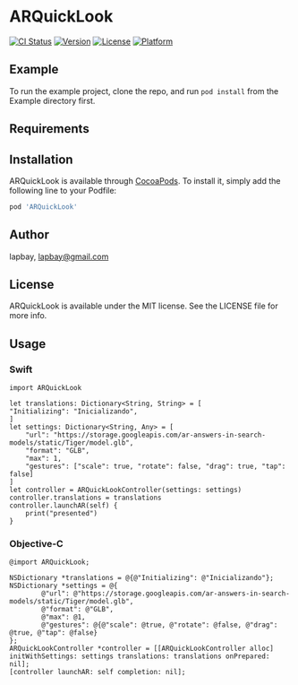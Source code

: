 # ARQuickLook

[![CI Status](https://img.shields.io/travis/lapbay/ARQuickLook.svg?style=flat)](https://travis-ci.org/lapbay/ARQuickLook)
[![Version](https://img.shields.io/cocoapods/v/ARQuickLook.svg?style=flat)](https://cocoapods.org/pods/ARQuickLook)
[![License](https://img.shields.io/cocoapods/l/ARQuickLook.svg?style=flat)](https://cocoapods.org/pods/ARQuickLook)
[![Platform](https://img.shields.io/cocoapods/p/ARQuickLook.svg?style=flat)](https://cocoapods.org/pods/ARQuickLook)

## Example

To run the example project, clone the repo, and run `pod install` from the Example directory first.

## Requirements


## Installation

ARQuickLook is available through [CocoaPods](https://cocoapods.org). To install
it, simply add the following line to your Podfile:

```ruby
pod 'ARQuickLook'
```

## Author

lapbay, lapbay@gmail.com

## License

ARQuickLook is available under the MIT license. See the LICENSE file for more info.

## Usage

### Swift
```
import ARQuickLook

let translations: Dictionary<String, String> = [
"Initializing": "Inicializando",
]
let settings: Dictionary<String, Any> = [
    "url": "https://storage.googleapis.com/ar-answers-in-search-models/static/Tiger/model.glb",
    "format": "GLB",
    "max": 1,
    "gestures": ["scale": true, "rotate": false, "drag": true, "tap": false]
]
let controller = ARQuickLookController(settings: settings)
controller.translations = translations
controller.launchAR(self) {
    print("presented")
}

```

### Objective-C
```
@import ARQuickLook;

NSDictionary *translations = @{@"Initializing": @"Inicializando"};
NSDictionary *settings = @{
        @"url": @"https://storage.googleapis.com/ar-answers-in-search-models/static/Tiger/model.glb",
        @"format": @"GLB",
        @"max": @1,
        @"gestures": @{@"scale": @true, @"rotate": @false, @"drag": @true, @"tap": @false}
};
ARQuickLookController *controller = [[ARQuickLookController alloc] initWithSettings: settings translations: translations onPrepared: nil];
[controller launchAR: self completion: nil];


```
